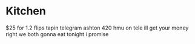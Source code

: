 # Kitchen
$25 for 1.2 flips tapin 
telegram ashton 420 
hmu on tele ill get your money right we both gonna eat tonight i promise 
